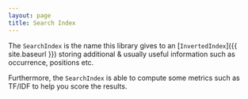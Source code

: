 ```yaml
---
layout: page
title: Search Index
---
```


The `SearchIndex` is the name this library gives to an [`InvertedIndex`]({{ site.baseurl }}) storing additional & usually useful information such as occurrence, positions etc.

Furthermore, the `SearchIndex` is able to compute some metrics such as TF/IDF to help you score the results.

